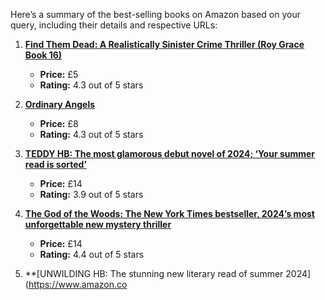 Here’s a summary of the best-selling books on Amazon based on your query, including their details and respective URLs:

1. **[Find Them Dead: A Realistically Sinister Crime Thriller (Roy Grace Book 16)](https://www.amazon.co.uk/sspa/click?ie=UTF8&spc=MTo2NTY4OTU3MzYwODA3NDMyOjE3MjQ4ODY1NzM6c3BfYXRmOjIwMDMxNDIwMTU0OTAyOjowOjo&url=%2FFind-Them-Dead-Roy-Grace-ebook%2Fdp%2FB07YLNLJRN%2Fref%3Dsr_1_1_sspa%3Fkeywords%3Dfind%2Bme%2Bthe%2Bbest-selling%2Bbooks%2Bon%2Bamazon%26qid%3D1724886573%26sr%3D8-1-spons%26sp_csd%3Dd2lkZ2V0TmFtZT1zcF9hdGY%26psc%3D1)**
   - **Price:** £5
   - **Rating:** 4.3 out of 5 stars

2. **[Ordinary Angels](https://www.amazon.co.uk/sspa/click?ie=UTF8&spc=MTo2NTY4OTU3MzYwODA3NDMyOjE3MjQ4ODY1NzM6c3BfYXRmOjMwMDE0NjY5ODM4NDYzMjo6MDo6&url=%2FOrdinary-Angels-Mark-Sippings%2Fdp%2F1999936256%2Fref%3Dsr_1_2_sspa%3Fkeywords%3Dfind%2Bme%2Bthe%2Bbest-selling%2Bbooks%2Bon%2Bamazon%26qid%3D1724886573%26sr%3D8-2-spons%26sp_csd%3Dd2lkZ2V0TmFtZT1zcF9hdGY%26psc%3D1)**
   - **Price:** £8
   - **Rating:** 4.3 out of 5 stars

3. **[TEDDY HB: The most glamorous debut novel of 2024; ‘Your summer read is sorted’](https://www.amazon.co.uk/sspa/click?ie=UTF8&spc=MTo2NTY4OTU3MzYwODA3NDMyOjE3MjQ4ODY1NzM6c3BfbXRmOjMwMDI3ODU0NDczMTQzMjo6MDo6&url=%2FTEDDY-HB-glamorous-summer-sorted%2Fdp%2F0008669716%2Fref%3Dsr_1_3_sspa%3Fkeywords%3Dfind%2Bme%2Bthe%2Bbest-selling%2Bbooks%2Bon%2Bamazon%26qid%3D1724886573%26sr%3D8-3-spons%26sp_csd%3Dd2lkZ2V0TmFtZT1zcF9tdGY%26psc%3D1)**
   - **Price:** £14
   - **Rating:** 3.9 out of 5 stars

4. **[The God of the Woods: The New York Times bestseller, 2024’s most unforgettable new mystery thriller](https://www.amazon.co.uk/sspa/click?ie=UTF8&spc=MTo2NTY4OTU3MzYwODA3NDMyOjE3MjQ4ODY1NzM6c3BfbXRmOjMwMDMwOTE2OTM2NTAzMjo6MDo6&url=%2FGod-Woods-once-generation-forget%2Fdp%2F0008663793%2Fref%3Dsr_1_4_sspa%3Fkeywords%3Dfind%2Bme%2Bthe%2Bbest-selling%2Bbooks%2Bon%2Bamazon%26qid%3D1724886573%26sr%3D8-4-spons%26sp_csd%3Dd2lkZ2V0TmFtZT1zcF9tdGY%26psc%3D1)**
   - **Price:** £14
   - **Rating:** 4.4 out of 5 stars

5. **[UNWILDING HB: The stunning new literary read of summer 2024](https://www.amazon.co